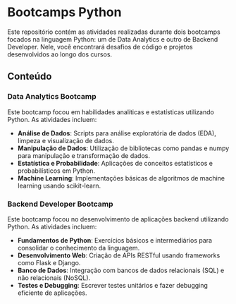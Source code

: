 # Bootcamps Python

Este repositório contém as atividades realizadas durante dois bootcamps focados na linguagem Python: um de Data Analytics e outro de Backend Developer. Nele, você encontrará desafios de código e projetos desenvolvidos ao longo dos cursos.

## Conteúdo

### Data Analytics Bootcamp

Este bootcamp focou em habilidades analíticas e estatísticas utilizando Python. As atividades incluem:

- **Análise de Dados**: Scripts para análise exploratória de dados (EDA), limpeza e visualização de dados.
- **Manipulação de Dados**: Utilização de bibliotecas como pandas e numpy para manipulação e transformação de dados.
- **Estatística e Probabilidade**: Aplicações de conceitos estatísticos e probabilísticos em Python.
- **Machine Learning**: Implementações básicas de algoritmos de machine learning usando scikit-learn.

### Backend Developer Bootcamp

Este bootcamp focou no desenvolvimento de aplicações backend utilizando Python. As atividades incluem:

- **Fundamentos de Python**: Exercícios básicos e intermediários para consolidar o conhecimento da linguagem.
- **Desenvolvimento Web**: Criação de APIs RESTful usando frameworks como Flask e Django.
- **Banco de Dados**: Integração com bancos de dados relacionais (SQL) e não relacionais (NoSQL).
- **Testes e Debugging**: Escrever testes unitários e fazer debugging eficiente de aplicações.
